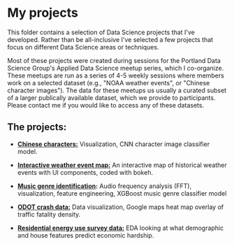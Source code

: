 # My projects

This folder contains a selection of Data Science projects that I've developed. Rather than be all-inclusive I've selected a few projects that focus on different Data Science areas or techniques.


Most of these projects were created during sessions for the Portland Data Science Group's Applied Data Science meetup series, which I co-organize. These meetups are run as a series of 4-5 weekly sessions where members work on a selected dataset (e.g., "NOAA weather events", or "Chinese character images"). The data for these meetups us usually a curated subset of a larger publically available dataset, which we provide to participants. Please contact me if you would like to access any of these datasets.

## The projects:

- **[Chinese characters:](./chinese_characters)** Visualization, CNN character image classifier model.

- **[Interactive weather event map:](./NOAA_weather_events)** An interactive map of historical weather events with UI components, coded with bokeh.

- **[Music genre identification](./music_genre_id):** Audio frequency analysis (FFT), visualization, feature engineering, XGBoost music genre classifier model

- **[ODOT crash data:](./ODOT_crash_map)** Data visualization, Google maps heat map overlay of traffic fatality density.

- **[Residential energy use survey data:](./residential_energy_use)** EDA looking at what demographic and house features predict economic hardship.



